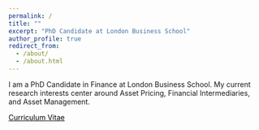 ```yaml
---
permalink: /
title: ""
excerpt: "PhD Candidate at London Business School"
author_profile: true
redirect_from:
  - /about/
  - /about.html
---
```


I am a PhD Candidate in Finance at London Business School. My current research interests center around Asset Pricing, Financial Intermediaries, and Asset Management.

<a href="http://staisiya.github.io/files/Sikorskaya_CV_Long.pdf" style="color: black; text-decoration: underline;">Curriculum Vitae</a>

